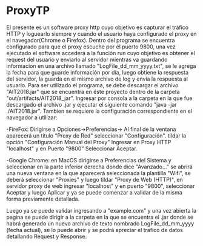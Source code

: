 # ProxyTP

El presente es un software proxy http cuyo objetivo es capturar el tráfico HTTP
y loguearlo siempre y cuando el usuario haya configurado el proxy en el
navegador(Chrome o Firefox).
Dentro del programa se encuentra configurado para que el proxy escuche por el puerto 
9800, una vez ejecutado el software accederá a la función run cuyo objetivo es
obtener el request del usuario y enviarlo al servidor mientras va guardando informacion
en una archivo llamado "LogFile_dd_mm_yyyy.txt", se le agrega la fecha para que guarde
información por día, luego obtiene la respuesta del servidor, la guarda en el mismo
archivo de log y envía la respuesta al usuario.
Para ser utilizado el programa, se debe descargar el archivo "AIT2018.jar" que se encuentra
en éste proyecto dentro de la carpeta "out/artifacts/AIT2018_jar".
Ingresar por consola a la carpeta en la que fue descargado el archivo .jar y 
ejecutar el siguiente comando "java -jar ./AIT2018.jar".
Tambien se requiere la configuración correspondiente en el navegador a utilizar:

-FireFox:
Dirigirse a Opciones->Preferencias->
Al final de la ventana aparecerá un titulo "Proxy de Red" seleccionar "Configuración".
tildar la opción "Configuración Manual del Proxy" 
Ingresar en Proxy HTTP "localhost" y en Puerto "9800" 
Seleccionar Aceptar.

-Google Chrome:
en MacOS dirigirse a Preferencias del Sistema y seleccionar
en la parte inferior derecha donde dice "Avanzado..." se abrirá una nueva ventana
en la que aparecerá seleccionada la plantilla "Wifi", se deberá seleccionar 
"Proxies" y luego tildar "Proxy de Web (HTTP)", en servidor proxy de web 
ingresar "localhost" y en puerto "9800", seleccionar Aceptar y luego Aplicar y
ya se puede comenzar a validar de la misma forma previamente detallada.

Luego ya se puede validar ingresando a "example.com" y una vez abierta la pagina
se puede dirigir a la carpeta en la que se encuentra el .jar donde se habrá generado 
un nuevo archivo de texto nombrado LogFile_dd_mm_yyyy (fecha actual), se lo puede abrir y se podrá apreciar 
el trafico de datos detallando Request y Response. 

